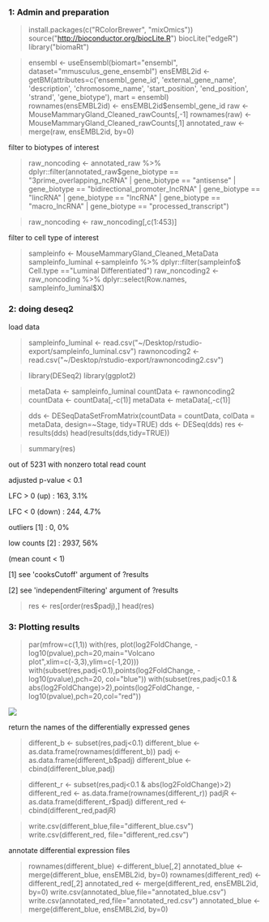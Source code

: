 ### 1: Admin and preparation

> install.packages(c("RColorBrewer", "mixOmics"))
> source("http://bioconductor.org/biocLite.R")
> biocLite("edgeR")
> library("biomaRt")

> ensembl    <- useEnsembl(biomart="ensembl", dataset="mmusculus_gene_ensembl")
> ensEMBL2id <- getBM(attributes=c('ensembl_gene_id', 'external_gene_name', 'description',
>                                  'chromosome_name', 'start_position', 'end_position', 
>                                  'strand', 'gene_biotype'), mart = ensembl)  
> rownames(ensEMBL2id) <- ensEMBL2id$ensembl_gene_id
> raw <-MouseMammaryGland_Cleaned_rawCounts[,-1]
> rownames(raw) <- MouseMammaryGland_Cleaned_rawCounts[,1]
> annotated_raw  <- merge(raw, ensEMBL2id, by=0)

filter to biotypes of interest 

> raw_noncoding <- annotated_raw %>% dplyr::filter(annotated_raw$gene_biotype == 
>                                                    "3prime_overlapping_ncRNA" |
>                                                    gene_biotype == "antisense" |
>                                                    gene_biotype == "bidirectional_promoter_lncRNA" |
>                                                    gene_biotype == "lincRNA" |
>                                                    gene_biotype == "lncRNA" |
>                                                    gene_biotype == "macro_lncRNA" |
>                                                    gene_biotype ==  "processed_transcript")
> 

> raw_noncoding <- raw_noncoding[,c(1:453)] 

filter to cell type of interest

> sampleinfo <- MouseMammaryGland_Cleaned_MetaData
> sampleinfo_luminal <-sampleinfo %>% dplyr::filter(sampleinfo$
>                                                     Cell.type =="Luminal Differentiated")
> raw_noncoding2 <- raw_noncoding %>% dplyr::select(Row.names, sampleinfo_luminal$X)

### 2: doing deseq2

load data

> sampleinfo_luminal <- read.csv("~/Desktop/rstudio-export/sampleinfo_luminal.csv")
> rawnoncoding2 <- read.csv("~/Desktop/rstudio-export/rawnoncoding2.csv")

> library(DESeq2)
> library(ggplot2)

> metaData <- sampleinfo_luminal
> countData <- rawnoncoding2
> countData <- countData[,-c(1)]
> metaData <- metaData[,-c(1)]

> dds <- DESeqDataSetFromMatrix(countData = countData, 
>                               colData = metaData,
>                               design=~Stage, tidy=TRUE)
> dds <- DESeq(dds)
> res <- results(dds)
> head(results(dds,tidy=TRUE))

> summary(res)

out of 5231 with nonzero total read count

adjusted p-value < 0.1

LFC > 0 (up)       : 163, 3.1%

LFC < 0 (down)     : 244, 4.7%

outliers [1]       : 0, 0%

low counts [2]     : 2937, 56%

(mean count < 1)

[1] see 'cooksCutoff' argument of ?results

[2] see 'independentFiltering' argument of ?results

> res <- res[order(res$padj),]
> head(res)

### 3: Plotting results

> par(mfrow=c(1,1))
> with(res, plot(log2FoldChange, -log10(pvalue),pch=20,main="Volcano plot",xlim=c(-3,3),ylim=c(-1,20)))
> with(subset(res,padj<0.1),points(log2FoldChange, -log10(pvalue),pch=20, col="blue"))
> with(subset(res,padj<0.1 & abs(log2FoldChange)>2),points(log2FoldChange, -log10(pvalue),pch=20,col="red"))

![](https://github.com/AFS-Part-II-Projects/Jemima_Becker/blob/main/images/volcano_plot.png)


return the names of the differentially expressed genes

> different_b <- subset(res,padj<0.1)
> different_blue <- as.data.frame(rownames(different_b))
> padj <- as.data.frame(different_b$padj)
> different_blue <- cbind(different_blue,padj)

> different_r <- subset(res,padj<0.1 & abs(log2FoldChange)>2)
> different_red <- as.data.frame(rownames(different_r))
> padjR <- as.data.frame(different_r$padj)
> different_red <- cbind(different_red,padjR)

> write.csv(different_blue,file="different_blue.csv")
> write.csv(different_red, file="different_red.csv")

annotate differential expression files

> rownames(different_blue) <-different_blue[,2]
> annotated_blue  <- merge(different_blue, ensEMBL2id, by=0)
> rownames(different_red) <-different_red[,2]
> annotated_red  <- merge(different_red, ensEMBL2id, by=0)
> write.csv(annotated_blue,file="annotated_blue.csv")
> write.csv(annotated_red,file="annotated_red.csv")
> annotated_blue  <- merge(different_blue, ensEMBL2id, by=0)

